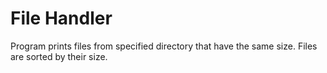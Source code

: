 # File Handler
Program prints files from specified directory that have the same size.
Files are sorted by their size.
